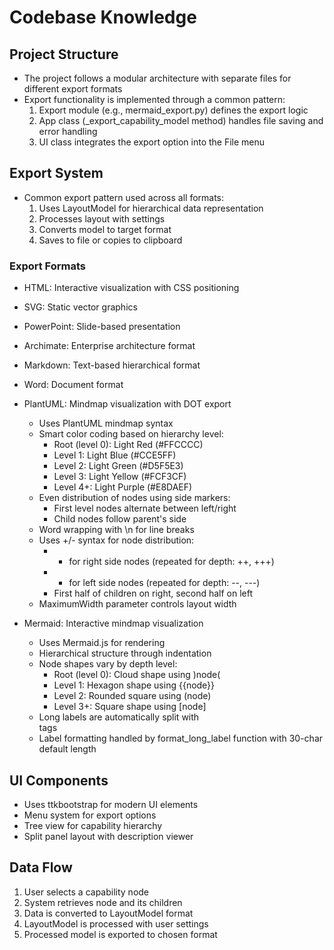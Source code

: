 # Codebase Knowledge

## Project Structure
- The project follows a modular architecture with separate files for different export formats
- Export functionality is implemented through a common pattern:
  1. Export module (e.g., mermaid_export.py) defines the export logic
  2. App class (_export_capability_model method) handles file saving and error handling
  3. UI class integrates the export option into the File menu

## Export System
- Common export pattern used across all formats:
  1. Uses LayoutModel for hierarchical data representation
  2. Processes layout with settings
  3. Converts model to target format
  4. Saves to file or copies to clipboard

### Export Formats
- HTML: Interactive visualization with CSS positioning
- SVG: Static vector graphics
- PowerPoint: Slide-based presentation
- Archimate: Enterprise architecture format
- Markdown: Text-based hierarchical format
- Word: Document format
- PlantUML: Mindmap visualization with DOT export
  - Uses PlantUML mindmap syntax
  - Smart color coding based on hierarchy level:
    - Root (level 0): Light Red (#FFCCCC)
    - Level 1: Light Blue (#CCE5FF)
    - Level 2: Light Green (#D5F5E3)
    - Level 3: Light Yellow (#FCF3CF)
    - Level 4+: Light Purple (#E8DAEF)
  - Even distribution of nodes using side markers:
    - First level nodes alternate between left/right
    - Child nodes follow parent's side
  - Word wrapping with \n for line breaks
  - Uses +/- syntax for node distribution:
    - + for right side nodes (repeated for depth: ++, +++)
    - - for left side nodes (repeated for depth: --, ---)
    - First half of children on right, second half on left
  - MaximumWidth parameter controls layout width

- Mermaid: Interactive mindmap visualization
  - Uses Mermaid.js for rendering
  - Hierarchical structure through indentation
  - Node shapes vary by depth level:
    - Root (level 0): Cloud shape using )node(
    - Level 1: Hexagon shape using {{node}}
    - Level 2: Rounded square using (node)
    - Level 3+: Square shape using [node]
  - Long labels are automatically split with <br/> tags
  - Label formatting handled by format_long_label function with 30-char default length

## UI Components
- Uses ttkbootstrap for modern UI elements
- Menu system for export options
- Tree view for capability hierarchy
- Split panel layout with description viewer

## Data Flow
1. User selects a capability node
2. System retrieves node and its children
3. Data is converted to LayoutModel format
4. LayoutModel is processed with user settings
5. Processed model is exported to chosen format
